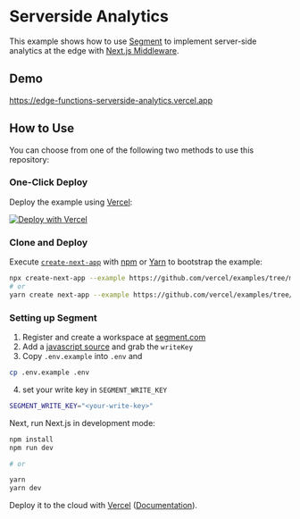 # Serverside Analytics

This example shows how to use [Segment](https://segment.com) to implement server-side analytics at the edge with [Next.js Middleware](https://nextjs.org/docs/middleware).

## Demo

https://edge-functions-serverside-analytics.vercel.app

## How to Use

You can choose from one of the following two methods to use this repository:

### One-Click Deploy

Deploy the example using [Vercel](https://vercel.com?utm_source=github&utm_medium=readme&utm_campaign=next-example):

[![Deploy with Vercel](https://vercel.com/button)](https://vercel.com/new/git/external?repository-url=https://github.com/vercel/examples/tree/main/edge-functions/serverside-analytics&project-name=serverside-analytics&repository-name=serverside-analytics&env=SEGMENT_WRITE_KEY&envDescription=A%20Segment%20write%20key&envLink=https%3A%2F%2Fgithub.com%2Fvercel%2Fexamples%2Ftree%2Ffeat%2Fserverside-analytics%2Fedge-functions%2Fserverside-analytics%23setting-up-segment)

### Clone and Deploy

Execute [`create-next-app`](https://github.com/vercel/next.js/tree/canary/packages/create-next-app) with [npm](https://docs.npmjs.com/cli/init) or [Yarn](https://yarnpkg.com/lang/en/docs/cli/create/) to bootstrap the example:

```bash
npx create-next-app --example https://github.com/vercel/examples/tree/main/edge-functions/serverside-analytics
# or
yarn create next-app --example https://github.com/vercel/examples/tree/main/edge-functions/serverside-analytics

```

### Setting up Segment

1. Register and create a workspace at [segment.com](https://segment.com)
2. Add a [javascript source](https://segment.com/docs/connections/sources/catalog/libraries/website/javascript/) and grab the `writeKey`
3. Copy `.env.example` into `.env` and

```bash
cp .env.example .env
```

4. set your write key in `SEGMENT_WRITE_KEY`

```bash
SEGMENT_WRITE_KEY="<your-write-key>"
```

Next, run Next.js in development mode:

```bash
npm install
npm run dev

# or

yarn
yarn dev
```

Deploy it to the cloud with [Vercel](https://vercel.com/new?utm_source=github&utm_medium=readme&utm_campaign=edge-middleware-eap) ([Documentation](https://nextjs.org/docs/deployment)).
